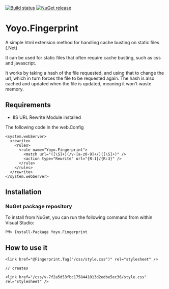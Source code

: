 [![Build status](https://ci.appveyor.com/api/projects/status/lrl8jlxn7hto02u8?svg=true)](https://ci.appveyor.com/project/MMasey/fingerprint-13jro)
[![NuGet release](https://img.shields.io/nuget/v/Yoyo.Fingerprint.svg)](https://www.nuget.org/packages/Yoyo.Fingerprint)

# Yoyo.Fingerprint 
A simple html extension method for handling cache busting on static files (.Net)

It can be used for static files that often require cache busting, such as css and javascript.

It works by taking a hash of the file requested, and using that to change the url, which in turn forces the file to be requested again.
The hash is also cached and updated when the file is updated, meaning it won't waste memory.

## Requirements

-  IIS URL Rewrite Module installed

The following code in the web.Config

```
<system.webServer>
  <rewrite>
    <rules>
      <rule name="Yoyo.Fingerprint">
        <match url="([\S]+)(/v-[a-z0-9]+/)([\S]+)" />
        <action type="Rewrite" url="{R:1}/{R:3}" />
      </rule>
    </rules>
  </rewrite>
</system.webServer>
```

## Installation

### NuGet package repository

To install from NuGet, you can run the following command from within Visual Studio:

```
PM> Install-Package Yoyo.Fingerprint
```

## How to use it

```
<link href="@Fingerprint.Tag("/css/style.css")" rel="stylesheet" />

// creates

<link href="/css/v-7f2a5d53fbc1758441013d2edbe5ec36/style.css" rel="stylesheet" />
```
